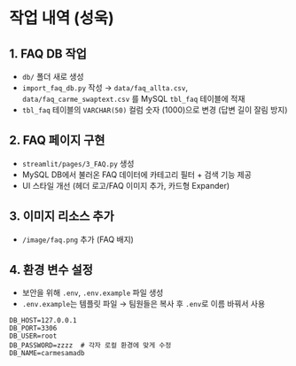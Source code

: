 # 작업 내역 (성욱)

## 1. FAQ DB 작업
- `db/` 폴더 새로 생성  
- `import_faq_db.py` 작성 → `data/faq_allta.csv`, `data/faq_carme_swaptext.csv` 를 MySQL `tbl_faq` 테이블에 적재  
- `tbl_faq` 테이블의 `VARCHAR(50)` 컬럼 숫자 (1000)으로 변경 (답변 길이 잘림 방지)

## 2. FAQ 페이지 구현
- `streamlit/pages/3_FAQ.py` 생성  
- MySQL DB에서 불러온 FAQ 데이터에 카테고리 필터 + 검색 기능 제공  
- UI 스타일 개선 (헤더 로고/FAQ 이미지 추가, 카드형 Expander)

## 3. 이미지 리소스 추가
- `/image/faq.png` 추가 (FAQ 배지)

## 4. 환경 변수 설정
- 보안을 위해 `.env`, `.env.example` 파일 생성  
- `.env.example`는 템플릿 파일 → 팀원들은 복사 후 `.env`로 이름 바꿔서 사용  

```env
DB_HOST=127.0.0.1
DB_PORT=3306
DB_USER=root
DB_PASSWORD=zzzz  # 각자 로컬 환경에 맞게 수정
DB_NAME=carmesamadb